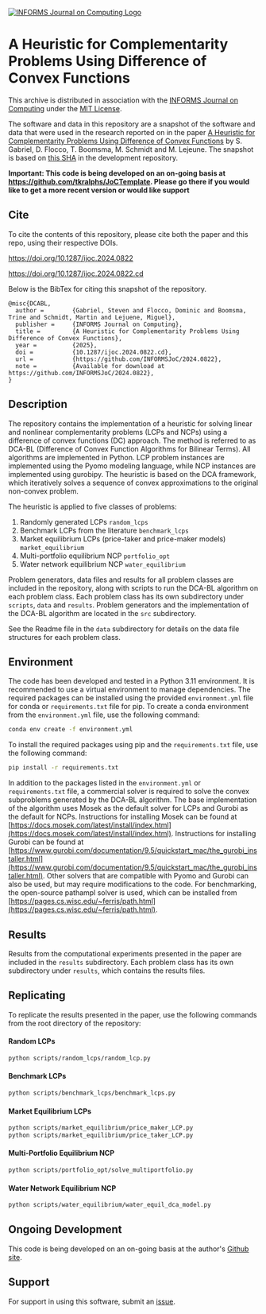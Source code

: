 [![INFORMS Journal on Computing Logo](https://INFORMSJoC.github.io/logos/INFORMS_Journal_on_Computing_Header.jpg)](https://pubsonline.informs.org/journal/ijoc)

# A Heuristic for Complementarity Problems Using Difference of Convex Functions

This archive is distributed in association with the [INFORMS Journal on
Computing](https://pubsonline.informs.org/journal/ijoc) under the [MIT License](LICENSE).

The software and data in this repository are a snapshot of the software and data
that were used in the research reported on in the paper 
[A Heuristic for Complementarity Problems Using Difference of Convex Functions](https://doi.org/10.1287/ijoc.2024.0822) by S. Gabriel, D. Flocco, T. Boomsma, M. Schmidt and M. Lejeune. 
The snapshot is based on 
[this SHA](https://github.com/tkralphs/JoCTemplate/commit/f7f30c63adbcb0811e5a133e1def696b74f3ba15) 
in the development repository. 

**Important: This code is being developed on an on-going basis at 
https://github.com/tkralphs/JoCTemplate. Please go there if you would like to
get a more recent version or would like support**

## Cite

To cite the contents of this repository, please cite both the paper and this repo, using their respective DOIs.

https://doi.org/10.1287/ijoc.2024.0822

https://doi.org/10.1287/ijoc.2024.0822.cd

Below is the BibTex for citing this snapshot of the repository.

```
@misc{DCABL,
  author =        {Gabriel, Steven and Flocco, Dominic and Boomsma, Trine and Schmidt, Martin and Lejuene, Miguel},
  publisher =     {INFORMS Journal on Computing},
  title =         {A Heuristic for Complementarity Problems Using Difference of Convex Functions},
  year =          {2025},
  doi =           {10.1287/ijoc.2024.0822.cd},
  url =           {https://github.com/INFORMSJoC/2024.0822},
  note =          {Available for download at https://github.com/INFORMSJoC/2024.0822},
}  
```

## Description

The repository contains the implementation of a heuristic for solving linear and nonlinear complementarity problems (LCPs and NCPs) using a difference of convex functions (DC) approach. The method is referred to as DCA-BL (Difference of Convex Function Algorithms for Bilinear Terms). All algorithms are implemented in Python. LCP problem instances are implemented using the Pyomo modeling language, while NCP instances are implemented using gurobipy. The heuristic is based on the DCA framework, which iteratively solves a sequence of convex approximations to the original non-convex problem.

The heuristic is applied to five classes of problems:
1. Randomly generated LCPs `random_lcps`
2. Benchmark LCPs from the literature `benchmark_lcps`
3. Market equilibrium LCPs (price-taker and price-maker models) `market_equilibrium`
4. Multi-portfolio equilibrium NCP `portfolio_opt`
5. Water network equilibrium NCP `water_equilibrium`

Problem generators, data files and results for all problem classes are included in the repository, along with scripts to run the DCA-BL algorithm on each problem class. Each problem class has its own subdirectory under `scripts`, `data` and `results`. Problem generators and the implementation of the DCA-BL algorithm are located in the `src` subdirectory.

See the Readme file in the `data` subdirectory for details on the data file structures for each problem class.

## Environment

The code has been developed and tested in a Python 3.11 environment. It is recommended to use a virtual environment to manage dependencies. The required packages can be installed using the provided `environment.yml` file for conda or `requirements.txt` file for pip. To create a conda environment from the `environment.yml` file, use the following command:

```bash
conda env create -f environment.yml
```
To install the required packages using pip and the `requirements.txt` file, use the following command:

```bash
pip install -r requirements.txt
```

In addition to the packages listed in the `environment.yml` or `requirements.txt` file, a commercial solver is required to solve the convex subproblems generated by the DCA-BL algorithm. The base implementation of the algorithm uses Mosek as the default solver for LCPs and Gurobi as the default for NCPs. Instructions for installing Mosek can be found at [https://docs.mosek.com/latest/install/index.html](https://docs.mosek.com/latest/install/index.html). Instructions for installing Gurobi can be found at [https://www.gurobi.com/documentation/9.5/quickstart_mac/the_gurobi_installer.html](https://www.gurobi.com/documentation/9.5/quickstart_mac/the_gurobi_installer.html). Other solvers that are compatible with Pyomo and Gurobi can also be used, but may require modifications to the code. For benchmarking, the open-source pathampl solver is used, which can be installed from [https://pages.cs.wisc.edu/~ferris/path.html](https://pages.cs.wisc.edu/~ferris/path.html).

## Results

Results from the computational experiments presented in the paper are included in the `results` subdirectory. Each problem class has its own subdirectory under `results`, which contains the results files.

## Replicating
To replicate the results presented in the paper, use the following commands from the root directory of the repository:

#### Random LCPs
```bash
python scripts/random_lcps/random_lcp.py
```
#### Benchmark LCPs
```bash
python scripts/benchmark_lcps/benchmark_lcps.py
```
#### Market Equilibrium LCPs
```bash
python scripts/market_equilibrium/price_maker_LCP.py
python scripts/market_equilibrium/price_taker_LCP.py
```
#### Multi-Portfolio Equilibrium NCP
```bash
python scripts/portfolio_opt/solve_multiportfolio.py
```
#### Water Network Equilibrium NCP
```bash
python scripts/water_equilibrium/water_equil_dca_model.py
```

## Ongoing Development
This code is being developed on an on-going basis at the author's
[Github site](https://github.com/dominicflocco/DCA-BL).

## Support

For support in using this software, submit an
[issue](https://github.com/dominicflocco/DCA-BL/issues).
